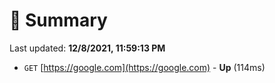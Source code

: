 # 📖 Summary
Last updated: **12/8/2021, 11:59:13 PM**

- `GET` [https://google.com](https://google.com) - **Up** (114ms)
